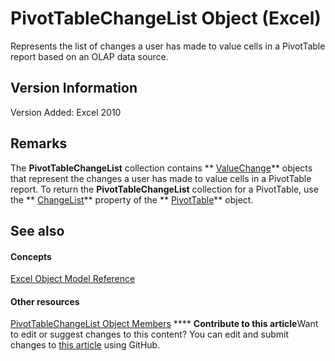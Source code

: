 
# PivotTableChangeList Object (Excel)

Represents the list of changes a user has made to value cells in a PivotTable report based on an OLAP data source.


## Version Information

Version Added: Excel 2010 


## Remarks

The  **PivotTableChangeList** collection contains ** [ValueChange](27335d52-7003-2268-b5d0-c2cd21588579.md)** objects that represent the changes a user has made to value cells in a PivotTable report. To return the **PivotTableChangeList** collection for a PivotTable, use the ** [ChangeList](21b933d1-1db0-23a3-9002-b13bd572f97d.md)** property of the ** [PivotTable](a9c1d4a0-78a9-f9a6-6daf-91cb63e45842.md)** object.


## See also


#### Concepts


 [Excel Object Model Reference](11ea8598-8a20-92d5-f98b-0da04263bf2c.md)
#### Other resources


 [PivotTableChangeList Object Members](e328782b-4b0d-6f46-cf0d-38024e6d0ed7.md)
****   **Contribute to this article**Want to edit or suggest changes to this content? You can edit and submit changes to  [this article](https://github.com/jhershey00/VBA_Excel_Test/OpenXMLCon/articles/83bc0395-b97e-d57f-cfe4-e226a5cea36c.md) using GitHub.

